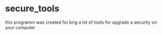 # secure_tools
this programm was created for brig a lot of tools for upgrade a security on your computer
